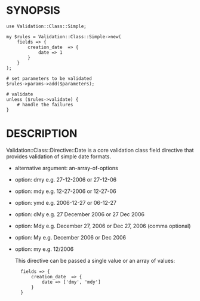 # SYNOPSIS

    use Validation::Class::Simple;

    my $rules = Validation::Class::Simple->new(
        fields => {
            creation_date  => {
                date => 1
            }
        }
    );

    # set parameters to be validated
    $rules->params->add($parameters);

    # validate
    unless ($rules->validate) {
        # handle the failures
    }

# DESCRIPTION

Validation::Class::Directive::Date is a core validation class field
directive that provides validation of simple date formats.

- alternative argument: an-array-of-options
- option: dmy e.g. 27-12-2006 or 27-12-06
- option: mdy e.g. 12-27-2006 or 12-27-06
- option: ymd e.g. 2006-12-27 or 06-12-27
- option: dMy e.g. 27 December 2006 or 27 Dec 2006
- option: Mdy e.g. December 27, 2006 or Dec 27, 2006 (comma optional)
- option: My e.g. December 2006 or Dec 2006
- option: my e.g. 12/2006

    This directive can be passed a single value or an array of values:

        fields => {
            creation_date  => {
                date => ['dmy', 'mdy']
            }
        }
